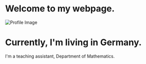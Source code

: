 # Welcome to my webpage.  
![Profile Image](assets/IMG222[303].jpg)  

# Currently, I'm living in Germany.  
I'm a teaching assistant, Department of Mathematics.

